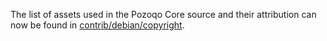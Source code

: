The list of assets used in the Pozoqo Core source and their attribution can now be found in [contrib/debian/copyright](../contrib/debian/copyright).
